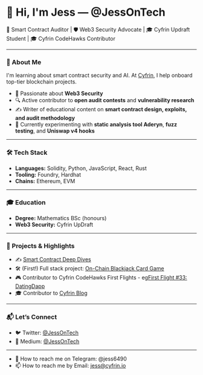 # 👋 Hi, I'm Jess — @JessOnTech

🔐 Smart Contract Auditor | 🛡 Web3 Security Advocate | 🎓 Cyfrin Updraft Student | 🎓 Cyfrin CodeHawks Contributor

---

### 🚀 About Me

I'm learning about smart contract security and AI. At [Cyfrin](https://cyfrin.io), I help onboard top-tier blockchain projects.

- 🧠 Passionate about **Web3 Security**
- 🔍 Active contributor to **open audit contests** and **vulnerability research**
- ✍️ Writer of educational content on **smart contract design, exploits, and audit methodology**
- 🧪 Currently experimenting with **static analysis tool Aderyn**, **fuzz testing**, and **Uniswap v4 hooks**

---

### 🛠 Tech Stack

- **Languages:** Solidity, Python, JavaScript, React, Rust
- **Tooling:** Foundry, Hardhat
- **Chains:** Ethereum, EVM

---

### 🎓 Education

- **Degree:** Mathematics BSc (honours)  
- **Web3 Security:** Cyfrin UpDraft

---

### 🔗 Projects & Highlights

- ✍️ [Smart Contract Deep Dives](https://medium.com/@jessontech)
- 🛠 (First!) Full stack project: [On-Chain Blackjack Card Game](https://github.com/JessOnTechGit/FF21-full-stack) 
- 🎮 Contributor to Cyfrin CodeHawks First Flights - eg[First Flight #33: DatingDapp](https://github.com/JessOnTechGit/FF33-dating-dapp)
- 🎓 Contributor to [Cyfrin Blog](https://www.cyfrin.io/blog/solidity-gas-efficiency-tips-tackle-rising-fees-base-other-l2)

---

### 📬 Let’s Connect

- 🐦 Twitter: [@JessOnTech](https://twitter.com/JessOnTech)  
- 🎥 Medium: [@JessOnTech](https://medium.com/@jessontech)

---

- 💬 How to reach me on Telegram: @jess6490
- 📫 How to reach me by Email: jess@cyfrin.io
